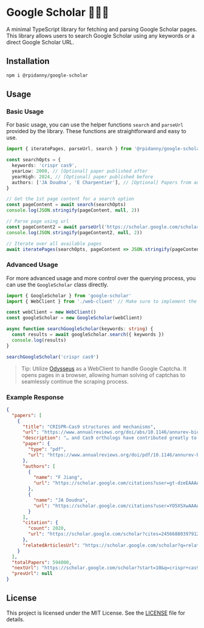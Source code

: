 # Google Scholar 👩🏻‍🏫

A minimal TypeScript library for fetching and parsing Google Scholar pages. This library allows users to search Google Scholar using any keywords or a direct Google Scholar URL.

## Installation

```bash
npm i @rpidanny/google-scholar
```

## Usage

### Basic Usage

For basic usage, you can use the helper functions `search` and `parseUrl` provided by the library. These functions are straightforward and easy to use.

```typescript
import { iteratePages, parseUrl, search } from '@rpidanny/google-scholar'

const searchOpts = {
  keywords: 'crispr cas9',
  yearLow: 2000, // [Optional] paper published after
  yearHigh: 2024, // [Optional] paper published before
  authors: ['JA Doudna', 'E Charpentier'], // [Optional] Papers from authors
}

// Get the 1st page content for a search option
const pageContent = await search(searchOpts)
console.log(JSON.stringify(pageContent, null, 2))

// Parse page using url
const pageContent2 = await parseUrl('https://scholar.google.com/scholar?q=crispr+cas9&hl=en')
console.log(JSON.stringify(pageContent2, null, 2))

// Iterate over all available pages
await iteratePages(searchOpts, pageContent => JSON.stringify(pageContent, null, 2))
```

### Advanced Usage

For more advanced usage and more control over the querying process, you can use the `GoogleScholar` class directly.

```ts
import { GoogleScholar } from 'google-scholar'
import { WebClient } from './web-client' // Make sure to implement the IWebClient interface

const webClient = new WebClient()
const googleScholar = new GoogleScholar(webClient)

async function searchGoogleScholar(keywords: string) {
  const results = await googleScholar.search({ keywords })
  console.log(results)
}

searchGoogleScholar('crispr cas9')
```

> Tip: Utilize [Odysseus](https://github.com/rpidanny/odysseus) as a WebClient to handle Google Captcha. It opens pages in a browser, allowing human solving of captchas to seamlessly continue the scraping process.

### Example Response

```json
{
  "papers": [
    {
      "title": "CRISPR–Cas9 structures and mechanisms",
      "url": "https://www.annualreviews.org/doi/abs/10.1146/annurev-biophys-062215-010822",
      "description": "… and Cas9 orthologs have contributed greatly to our understanding of CRISPR–Cas9 mechanisms. In this review, we briefly explain the biology underlying CRISPR–Cas9 technology …",
      "paper": {
        "type": "pdf",
        "url": "https://www.annualreviews.org/doi/pdf/10.1146/annurev-biophys-062215-010822"
      },
      "authors": [
        {
          "name": "F Jiang",
          "url": "https://scholar.google.com/citations?user=gt-dzeEAAAAJ&hl=en&oi=sra"
        },
        {
          "name": "JA Doudna",
          "url": "https://scholar.google.com/citations?user=YO5XSXwAAAAJ&hl=en&oi=sra"
        }
      ],
      "citation": {
        "count": 2020,
        "url": "https://scholar.google.com/scholar?cites=2456688039791281496&as_sdt=2005&sciodt=0,5&hl=en"
      },
      "relatedArticlesUrl": "https://scholar.google.com/scholar?q=related:WMW1j8HoFyIJ:scholar.google.com/&scioq=crispr+cas9&hl=en&as_sdt=0,5"
    }
  ],
  "totalPapers": 594000,
  "nextUrl": "https://scholar.google.com/scholar?start=10&q=crispr+cas9&hl=en&as_sdt=0,5",
  "prevUrl": null
}
```

## License

This project is licensed under the MIT License. See the [LICENSE](LICENSE) file for details.
